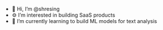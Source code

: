 - 👋 Hi, I’m @shresing
- ⚙️ I’m interested in building SaaS products
- 🌱 I’m currently learning to build ML models for text analysis

<!---
shresing/shresing is a ✨ special ✨ repository because its `README.md` (this file) appears on your GitHub profile.
You can click the Preview link to take a look at your changes.
--->
